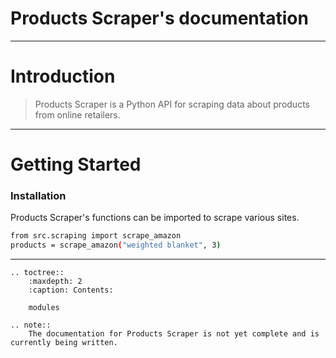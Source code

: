 # Products Scraper's documentation

---

# Introduction

> Products Scraper is a Python API for scraping data about products from online retailers.

---

# Getting Started

### Installation

Products Scraper's functions can be imported to scrape various sites.

```bash
from src.scraping import scrape_amazon
products = scrape_amazon("weighted blanket", 3)
```

---

```eval_rst
.. toctree::
    :maxdepth: 2
    :caption: Contents:

    modules

.. note::
    The documentation for Products Scraper is not yet complete and is currently being written.
```